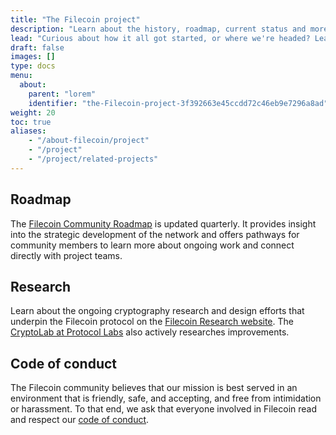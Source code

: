 ```yaml
---
title: "The Filecoin project"
description: "Learn about the history, roadmap, current status and more for Filecoin"
lead: "Curious about how it all got started, or where we're headed? Learn about the history, current state, and future trajectory of the Filecoin project here."
draft: false
images: []
type: docs
menu:
  about:
    parent: "lorem"
    identifier: "the-Filecoin-project-3f392663e45ccdd72c46eb9e7296a8ad"
weight: 20
toc: true
aliases:
    - "/about-filecoin/project"
    - "/project"
    - "/project/related-projects"
---
```



## Roadmap

The [Filecoin Community Roadmap](https://github.com/filecoin-project/community/discussions/456) is updated quarterly. It provides insight into the strategic development of the network and offers pathways for community members to learn more about ongoing work and connect directly with project teams.

## Research

Learn about the ongoing cryptography research and design efforts that underpin the Filecoin protocol on the [Filecoin Research website](https://research.filecoin.io/). The [CryptoLab at Protocol Labs](https://research.protocol.ai/groups/cryptolab/) also actively researches improvements.

## Code of conduct

The Filecoin community believes that our mission is best served in an environment that is friendly, safe, and accepting, and free from intimidation or harassment. To that end, we ask that everyone involved in Filecoin read and respect our [code of conduct](https://github.com/filecoin-project/community/blob/master/CODE_OF_CONDUCT.md).
